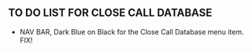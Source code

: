 ## TO DO LIST FOR CLOSE CALL DATABASE

- NAV BAR, Dark Blue on Black for the Close Call Database menu item. FIX!